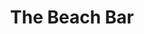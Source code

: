 ---
layout: default
title: "The Beach Bar"
categories: Bars
rating: "$$"
description: "Great setting on the Mele Beach as the name suggests. Famous for their pizzas and fire show every Friday night. Call 5601132"
---